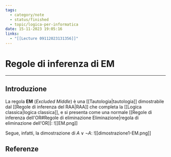 ```yaml
---
tags:
  - category/note
  - status/finished
  - topic/logica-per-informatica
date: 15-11-2023 19:05:16
links:
  - "[[Lecture 09112023131356]]"
---
```

# Regole di inferenza di EM
---
## Introduzione
La regola **EM** (_Excluded Middle_) è una [[Tautologia|tautologia]] dimostrabile dal [[Regole di inferenza del RAA|RAA]] che completa la [[Logica classica|logica classica]], e si presenta come una normale [[Regole di inferenza dell'OR#Regole di eliminazione Eliminazione|regola di eliminazione dell'OR]]:
![[EM.png]]

Segue, infatti, la dimostrazione di $A \lor \neg A$:
![[dimostrazione1-EM.png]]

## Referenze